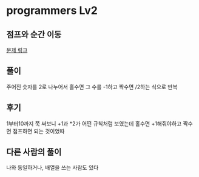 # programmers Lv2

## 점프와 순간 이동

[문제 링크](https://programmers.co.kr/learn/courses/30/lessons/12980)

## 풀이

주어진 숫자를 2로 나누어서 홀수면 그 수를 -1하고 짝수면 /2하는 식으로 반복

## 후기

1부터10까지 쭉 써보니 +1과 *2가 어떤 규칙처럼 보였는데 홀수면 +1해줘야하고 짝수면 점프하면 되는 것이었따 

## 다른 사람의 풀이

나와 동일하거나, 배열을 쓰는 사람도 있다 